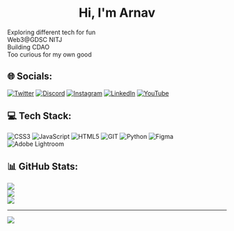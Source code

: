 <h1 align="center">Hi, I'm Arnav</h1>
Exploring different tech for fun<br>
Web3@GDSC NITJ<br>
Building CDAO<br>
Too curious for my own good


## 🌐 Socials:
[![Twitter](https://img.shields.io/badge/Twitter-%231DA1F2.svg?logo=Twitter&logoColor=white)](https://twitter.com/thisis_arnav) 
[![Discord](https://img.shields.io/badge/Discord-%237289DA.svg?logo=discord&logoColor=white)](https://discord.gg/https://discord.gg/yKYWCchsrb)
[![Instagram](https://img.shields.io/badge/Instagram-%23E4405F.svg?logo=Instagram&logoColor=white)](https://instagram.com/neo.anderson.7) [![LinkedIn](https://img.shields.io/badge/LinkedIn-%230077B5.svg?logo=linkedin&logoColor=white)](https://linkedin.com/in/arnav-anand-923232270/)
[![YouTube](https://img.shields.io/badge/YouTube-%23FF0000.svg?logo=YouTube&logoColor=white)](https://youtube.com/@https://www.youtube.com/@C-DAO)

## 💻 Tech Stack:
![CSS3](https://img.shields.io/badge/css3-%231572B6.svg?style=for-the-badge&logo=css3&logoColor=white) ![JavaScript](https://img.shields.io/badge/javascript-%23323330.svg?style=for-the-badge&logo=javascript&logoColor=%23F7DF1E) ![HTML5](https://img.shields.io/badge/html5-%23E34F26.svg?style=for-the-badge&logo=html5&logoColor=white) ![GIT](https://img.shields.io/badge/Git-fc6d26?style=for-the-badge&logo=git&logoColor=white) ![Python](https://img.shields.io/badge/python-3670A0?style=for-the-badge&logo=python&logoColor=ffdd54) ![Figma](https://img.shields.io/badge/figma-%23F24E1E.svg?style=for-the-badge&logo=figma&logoColor=white) ![Adobe Lightroom](https://img.shields.io/badge/Adobe%20Lightroom-31A8FF.svg?style=for-the-badge&logo=Adobe%20Lightroom&logoColor=white)
## 📊 GitHub Stats:
![](https://github-readme-stats.vercel.app/api?username=capy-on-caffeine&theme=default&hide_border=false&include_all_commits=true&count_private=false)<br/>
![](https://github-readme-streak-stats.herokuapp.com/?user=capy-on-caffeine&theme=default&hide_border=false)<br/>
![](https://github-readme-stats.vercel.app/api/top-langs/?username=capy-on-caffeine&theme=default&hide_border=false&include_all_commits=true&count_private=false&layout=compact)

---
[![](https://visitcount.itsvg.in/api?id=capy-on-caffeine&icon=0&color=0)](https://visitcount.itsvg.in)

<!-- Proudly created with GPRM ( https://gprm.itsvg.in ) -->
